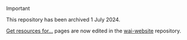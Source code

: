 > [!IMPORTANT]
> This repository has been archived 1 July 2024.
>
> [Get resources for...](https://www.w3.org/WAI/roles/) pages are now edited in the [wai-website](https://github.com/w3c/wai-website) repository.
